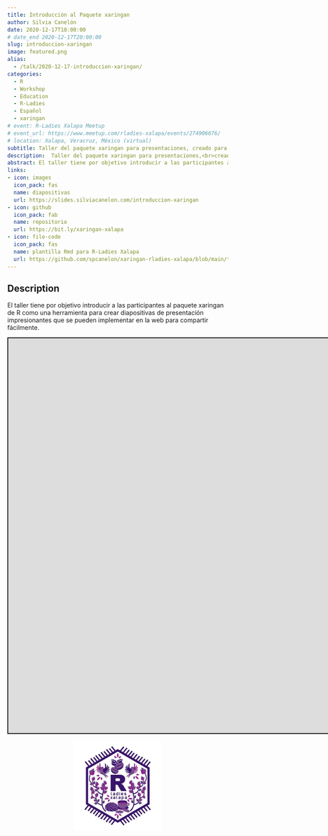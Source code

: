 ```yaml
---
title: Introducción al Paquete xaringan
author: Silvia Canelón
date: 2020-12-17T18:00:00
# date_end 2020-12-17T20:00:00
slug: introduccion-xaringan
image: featured.png
alias:
  - /talk/2020-12-17-introduccion-xaringan/
categories:
  - R
  - Workshop
  - Education
  - R-Ladies
  - Español
  - xaringan
# event: R-Ladies Xalapa Meetup
# event_url: https://www.meetup.com/rladies-xalapa/events/274906676/
# location: Xalapa, Veracruz, México (virtual)
subtitle: Taller del paquete xaringan para presentaciones, creado para R-Ladies Xalapa
description:  Taller del paquete xaringan para presentaciones,<br>creado para R-Ladies Xalapa
abstract: El taller tiene por objetivo introducir a las participantes al paquete xaringan de R como una herramienta para crear diapositivas de presentación impresionantes que se pueden implementar en la web para compartir fácilmente.
links:
- icon: images
  icon_pack: fas
  name: diapositivas
  url: https://slides.silviacanelon.com/introduccion-xaringan
- icon: github
  icon_pack: fab
  name: repositorio
  url: https://bit.ly/xaringan-xalapa
- icon: file-code
  icon_pack: fas
  name: plantilla Rmd para R-Ladies Xalapa
  url: https://github.com/spcanelon/xaringan-rladies-xalapa/blob/main/tutorial/ejemplo-de-diapositivas.Rmd
---
```


<script src="{{< blogdown/postref >}}index_files/fitvids/fitvids.min.js"></script>

## Description

El taller tiene por objetivo introducir a las participantes al paquete xaringan de R como una herramienta para crear diapositivas de presentación impresionantes que se pueden implementar en la web para compartir fácilmente.

<div class="shareagain" style="min-width:300px;margin:1em auto;">
<iframe src="https://spcanelon.github.io/xaringan-rladies-xalapa/diapositivas/introduccion-xaringan.html" width="1600" height="900" style="border:2px solid currentColor;" loading="lazy" allowfullscreen></iframe>
<script>fitvids('.shareagain', {players: 'iframe'});</script>
</div>

<img src="rladies-xalapa.jpg" title="Hex logo for R-Ladies Xalapa featuring regional flowers, foods, animals, and tapestry" alt="Hex logo for R-Ladies Xalapa featuring regional flowers, foods, animals, and tapestry" width="40%" style="display: block; margin: auto;" />
